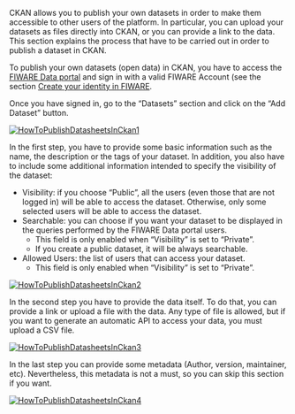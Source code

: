 CKAN allows you to publish your own datasets in order to make them
accessible to other users of the platform. In particular, you can
upload your datasets as files directly into CKAN, or you can provide
a link to the data. This section explains the process that have to
be carried out in order to publish a dataset in CKAN.

To publish your own datasets (open data) in CKAN, you have to access the
[FIWARE Data portal](https://data.lab.fiware.org/) and sign in with a
valid FIWARE Account (see the section [Create your identity in FIWARE](/handling-authorization-and-access-control-to-apis/how-to-create-your-identity-in-fiware/).

Once you have signed in, go to the “Datasets” section and click on the “Add
Dataset” button.

[![HowToPublishDatasheetsInCkan1](images/HowToPublishDatasheetsInCkan1-1024x485.png)](images/HowToPublishDatasheetsInCkan1.png)

In the first step, you have to provide some basic information such
as the name, the description or the tags of your dataset. In addition,
you also have to include some additional information intended to specify
the visibility of the dataset:

-   Visibility: if you choose “Public”, all the users (even those that
    are not logged in) will be able to access the dataset. Otherwise,
    only some selected users will be able to access the dataset.
-   Searchable: you can choose if you want your dataset to be displayed
    in the queries performed by the FIWARE Data portal users.
    -   ​This field is only enabled when “Visibility” is set to
        “Private”.
    -   If you create a public dataset, it will be always searchable.
-   Allowed Users: the list of users that can access your dataset.
    -   This field is only enabled when “Visibility” is set to
        “Private”.​

​​[![HowToPublishDatasheetsInCkan2](images/HowToPublishDatasheetsInCkan21.png)](images/HowToPublishDatasheetsInCkan21.png)

In the second step you have to provide the data itself. To do that, you can
provide a link or upload a file with the data. Any type of file is allowed, but if you
want to generate an automatic API to access your data, you must upload a
CSV file.

[![HowToPublishDatasheetsInCkan3](images/HowToPublishDatasheetsInCkan3.png)](images/HowToPublishDatasheetsInCkan3.png)

In the last step you can provide some metadata (Author, version, maintainer, etc). Nevertheless, this metadata
is not a must, so you can skip this section if you want.

[![HowToPublishDatasheetsInCkan4](images/HowToPublishDatasheetsInCkan4.png)](images/HowToPublishDatasheetsInCkan4.png)
